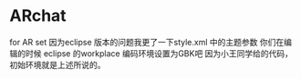 # ARchat
for AR set
因为eclipse 版本的问题我更了一下style.xml 中的主题参数
你们在编辑的时候 eclipse 的workplace 编码环境设置为GBK吧
因为小王同学给的代码，初始环境就是上述所说的。
